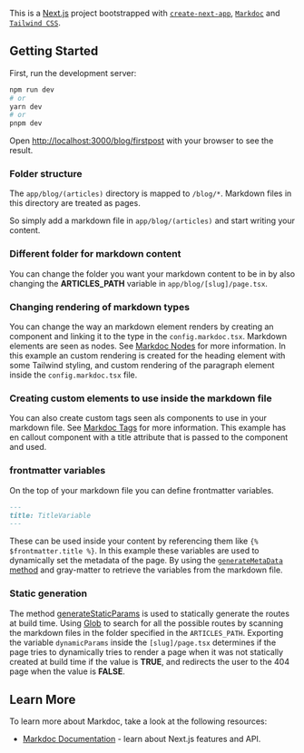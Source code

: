 This is a [Next.js](https://nextjs.org/) project bootstrapped with [`create-next-app`](https://github.com/vercel/next.js/tree/canary/packages/create-next-app), [`Markdoc`](https://markdoc.dev/) and [`Tailwind CSS`](https://tailwindcss.com/).

## Getting Started

First, run the development server:

```bash
npm run dev
# or
yarn dev
# or
pnpm dev
```

Open [http://localhost:3000/blog/firstpost](http://localhost:3000/blog/firstpost) with your browser to see the result.

### Folder structure

The `app/blog/(articles)` directory is mapped to `/blog/*`. Markdown files in this directory are treated as pages.

So simply add a markdown file in `app/blog/(articles)` and start writing your content.

### Different folder for markdown content
You can change the folder you want your markdown content to be in by also changing the **ARTICLES_PATH** variable in `app/blog/[slug]/page.tsx`.

### Changing rendering of markdown types
You can change the way an markdown element renders by creating an component and linking it to the type in the `config.markdoc.tsx`. Markdown elements are seen as nodes. See [Markdoc Nodes](https://markdoc.dev/docs/nodes) for more information. In this example an custom rendering is created for the heading element with some Tailwind styling, and custom rendering of the paragraph element inside the `config.markdoc.tsx` file.

### Creating custom elements to use inside the markdown file
You can also create custom tags seen als components to use in your markdown file. See [Markdoc Tags](https://markdoc.dev/docs/tags) for more information. This example has en callout component with a title attribute that is passed to the component and used.

### frontmatter variables
On the top of your markdown file you can define frontmatter variables.
```md
---
title: TitleVariable
---
```
These can be used inside your content by referencing them like `{% $frontmatter.title %}`.
In this example these variables are used to dynamically set the metadata of the page. By using the [`generateMetaData` method](https://beta.nextjs.org/docs/api-reference/metadata#generatemetadata:~:text=and%20layouts.-,generateMetadata,-You%20can%20use) and gray-matter to retrieve the variables from the markdown file.

### Static generation
The method [generateStaticParams](https://beta.nextjs.org/docs/api-reference/generate-static-params) is used to statically generate the routes at build time. Using [Glob](https://www.npmjs.com/package/glob) to search for all the possible routes by scanning the markdown files in the folder specified in the `ARTICLES_PATH`. Exporting the variable `dynamicParams` inside the `[slug]/page.tsx` determines if the page tries to dynamically tries to render a page when it was not statically created at build time if the value is **TRUE**, and redirects the user to the 404 page when the value is **FALSE**.

## Learn More

To learn more about Markdoc, take a look at the following resources:

- [Markdoc Documentation](https://markdoc.dev/docs/overview) - learn about Next.js features and API.
